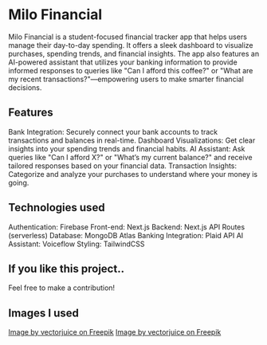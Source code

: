 # Milo Financial

Milo Financial is a student-focused financial tracker app that helps users manage their day-to-day spending. It offers a sleek dashboard to visualize purchases, spending trends, and financial insights. The app also features an AI-powered assistant that utilizes your banking information to provide informed responses to queries like "Can I afford this coffee?" or "What are my recent transactions?"—empowering users to make smarter financial decisions.

## Features

Bank Integration: Securely connect your bank accounts to track transactions and balances in real-time.
Dashboard Visualizations: Get clear insights into your spending trends and financial habits.
AI Assistant: Ask queries like "Can I afford X?" or "What’s my current balance?" and receive tailored responses based on your financial data.
Transaction Insights: Categorize and analyze your purchases to understand where your money is going.

## Technologies used

Authentication: Firebase
Front-end: Next.js
Backend: Next.js API Routes (serverless)
Database: MongoDB Atlas
Banking Integration: Plaid API
AI Assistant: Voiceflow
Styling: TailwindCSS

## If you like this project..

Feel free to make a contribution!

## Images I used

<a href="https://www.freepik.com/free-vector/financial-data-management-abstract-concept-illustration_12291080.htm#fromView=keyword&page=1&position=22&uuid=af5cb604-912e-4795-ad3c-399e6f7fb5ac&new_detail=true">Image by vectorjuice on Freepik</a>
<a href="https://www.freepik.com/free-vector/brain-with-digital-circuit-programmer-with-laptop-machine-learning-artificial-intelligence-digital-brain-artificial-thinking-process-concept-vector-isolated-illustration_11668759.htm#fromView=search&page=1&position=12&uuid=734ee069-0e0a-48b6-bea8-51de5702e1a7&new_detail=true">Image by vectorjuice on Freepik</a>